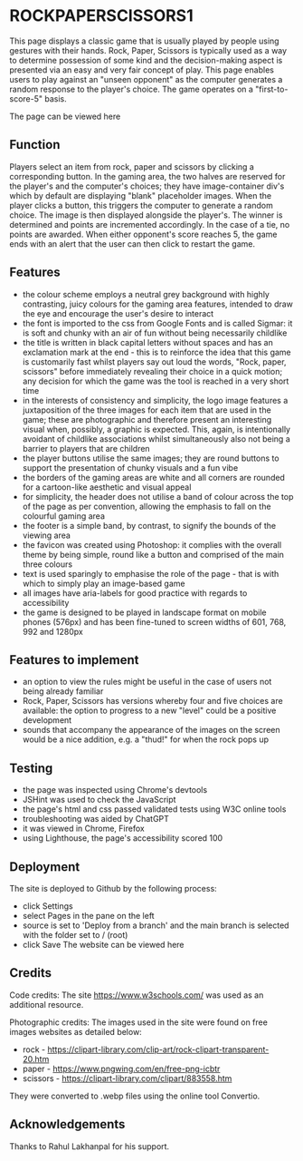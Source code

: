 # ROCKPAPERSCISSORS1

This page displays a classic game that is usually played by people using gestures with their hands. Rock, Paper, Scissors is typically used as a way to determine possession of some kind and the decision-making aspect is presented via an easy and very fair concept of play. This page enables users to play against an "unseen opponent" as the computer generates a random response to the player's choice. The game operates on a "first-to-score-5" basis.

The page can be viewed here


## Function

Players select an item from rock, paper and scissors by clicking a corresponding button.
In the gaming area, the two halves are reserved for the player's and the computer's choices; they have image-container div's which by default are displaying "blank" placeholder images.
When the player clicks a button, this triggers the computer to generate a random choice. The image is then displayed alongside the player's.
The winner is determined and points are incremented accordingly. In the case of a tie, no points are awarded.
When either opponent's score reaches 5, the game ends with an alert that the user can then click to restart the game.


## Features

* the colour scheme employs a neutral grey background with highly contrasting, juicy colours for the gaming area features, intended to draw the eye and encourage the user's desire to interact
* the font is imported to the css from Google Fonts and is called Sigmar: it is soft and chunky with an air of fun without being necessarily childlike
* the title is written in black capital letters without spaces and has an exclamation mark at the end - this is to reinforce the idea that this game is customarily fast whilst players say out loud the words, "Rock, paper, scissors" before immediately revealing their choice in a quick motion; any decision for which the game was the tool is reached in a very short time 
* in the interests of consistency and simplicity, the logo image features a juxtaposition of the three images for each item that are used in the game; these are photographic and therefore present an interesting visual when, possibly, a graphic is expected. This, again, is intentionally avoidant of childlike associations whilst simultaneously also not being a barrier to players that are children
* the player buttons utilise the same images; they are round buttons to support the presentation of chunky visuals and a fun vibe
* the borders of the gaming areas are white and all corners are rounded for a cartoon-like aesthetic and visual appeal
* for simplicity, the header does not utilise a band of colour across the top of the page as per convention, allowing the emphasis to fall on the colourful gaming area
* the footer is a simple band, by contrast, to signify the bounds of the viewing area
* the favicon was created using Photoshop: it complies with the overall theme by being simple, round like a button and comprised of the main three colours
* text is used sparingly to emphasise the role of the page - that is with which to simply play an image-based game
* all images have aria-labels for good practice with regards to accessibility
* the game is designed to be played in landscape format on mobile phones (576px) and has been fine-tuned to screen widths of 601, 768, 992 and 1280px


## Features to implement

* an option to view the rules might be useful in the case of users not being already familiar
* Rock, Paper, Scissors has versions whereby four and five choices are available: the option to progress to a new "level" could be a positive development
* sounds that accompany the appearance of the images on the screen would be a nice addition, e.g. a "thud!" for when the rock pops up


## Testing

* the page was inspected using Chrome's devtools
* JSHint was used to check the JavaScript
* the page's html and css passed validated tests using W3C online tools
* troubleshooting was aided by ChatGPT
* it was viewed in Chrome, Firefox
* using Lighthouse, the page's accessibility scored 100


## Deployment

The site is deployed to Github by the following process:

* click Settings
* select Pages in the pane on the left
* source is set to 'Deploy from a branch' and the main branch is selected with the folder set to / (root)
* click Save
The website can be viewed here


## Credits

Code credits:
The site https://www.w3schools.com/ was used as an additional resource.

Photographic credits:
The images used in the site were found on free images websites as detailed below:

* rock - <https://clipart-library.com/clip-art/rock-clipart-transparent-20.htm>
* paper - <https://www.pngwing.com/en/free-png-icbtr>
* scissors - <https://clipart-library.com/clipart/883558.htm>

They were converted to .webp files using the online tool Convertio.


## Acknowledgements

Thanks to Rahul Lakhanpal for his support.